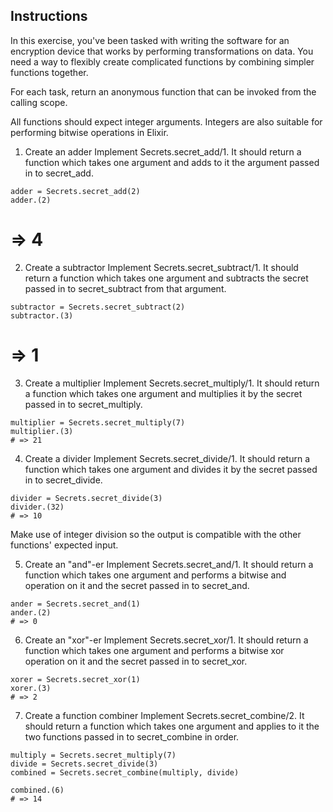 ## Instructions
In this exercise, you've been tasked with writing the software for an encryption device that works by performing transformations on data. You need a way to flexibly create complicated functions by combining simpler functions together.

For each task, return an anonymous function that can be invoked from the calling scope.

All functions should expect integer arguments. Integers are also suitable for performing bitwise operations in Elixir.

1. Create an adder
Implement Secrets.secret_add/1. It should return a function which takes one argument and adds to it the argument passed in to secret_add.

```
adder = Secrets.secret_add(2)
adder.(2)
```

# => 4
2. Create a subtractor
Implement Secrets.secret_subtract/1. It should return a function which takes one argument and subtracts the secret passed in to secret_subtract from that argument.

```
subtractor = Secrets.secret_subtract(2)
subtractor.(3)
```

# => 1
3. Create a multiplier
Implement Secrets.secret_multiply/1. It should return a function which takes one argument and multiplies it by the secret passed in to secret_multiply.

```
multiplier = Secrets.secret_multiply(7)
multiplier.(3)
# => 21
```

4. Create a divider
Implement Secrets.secret_divide/1. It should return a function which takes one argument and divides it by the secret passed in to secret_divide.

```
divider = Secrets.secret_divide(3)
divider.(32)
# => 10
```

Make use of integer division so the output is compatible with the other functions' expected input.

5. Create an "and"-er
Implement Secrets.secret_and/1. It should return a function which takes one argument and performs a bitwise and operation on it and the secret passed in to secret_and.

```
ander = Secrets.secret_and(1)
ander.(2)
# => 0
```

6. Create an "xor"-er
Implement Secrets.secret_xor/1. It should return a function which takes one argument and performs a bitwise xor operation on it and the secret passed in to secret_xor.

```
xorer = Secrets.secret_xor(1)
xorer.(3)
# => 2
```

7. Create a function combiner
Implement Secrets.secret_combine/2. It should return a function which takes one argument and applies to it the two functions passed in to secret_combine in order.

```
multiply = Secrets.secret_multiply(7)
divide = Secrets.secret_divide(3)
combined = Secrets.secret_combine(multiply, divide)

combined.(6)
# => 14
```